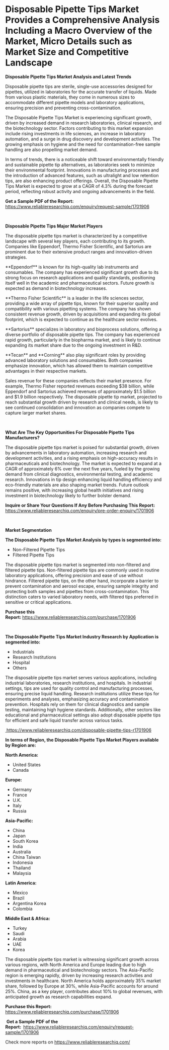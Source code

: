 <p><h1>Disposable Pipette Tips Market Provides a Comprehensive Analysis Including a Macro Overview of the Market, Micro Details such as Market Size and Competitive Landscape</h1></p><p><strong>Disposable Pipette Tips Market Analysis and Latest Trends</strong></p>
<p><p>Disposable pipette tips are sterile, single-use accessories designed for pipettes, utilized in laboratories for the accurate transfer of liquids. Made from various plastic materials, they come in numerous sizes to accommodate different pipette models and laboratory applications, ensuring precision and preventing cross-contamination.</p><p>The Disposable Pipette Tips Market is experiencing significant growth, driven by increased demand in research laboratories, clinical research, and the biotechnology sector. Factors contributing to this market expansion include rising investments in life sciences, an increase in laboratory automation, and a surge in drug discovery and development activities. The growing emphasis on hygiene and the need for contamination-free sample handling are also propelling market demand.</p><p>In terms of trends, there is a noticeable shift toward environmentally friendly and sustainable pipette tip alternatives, as laboratories seek to minimize their environmental footprint. Innovations in manufacturing processes and the introduction of advanced features, such as ultralight and low retention tips, are also enhancing product offerings. Overall, the Disposable Pipette Tips Market is expected to grow at a CAGR of 4.3% during the forecast period, reflecting robust activity and ongoing advancements in the field.</p></p>
<p><strong>Get a Sample PDF of the Report:&nbsp;</strong> <a href="https://www.reliableresearchiq.com/enquiry/request-sample/1701906?utm_campaign=2443&utm_medium=2&utm_source=Github&utm_content=ia&utm_term=04032025&utm_id=disposable-pipette-tips">https://www.reliableresearchiq.com/enquiry/request-sample/1701906</a></p>
<p>&nbsp;</p>
<p><strong>Disposable Pipette Tips Major Market Players</strong></p>
<p><p>The disposable pipette tips market is characterized by a competitive landscape with several key players, each contributing to its growth. Companies like Eppendorf, Thermo Fisher Scientific, and Sartorius are prominent due to their extensive product ranges and innovation-driven strategies. </p><p>**Eppendorf** is known for its high-quality lab instruments and consumables. The company has experienced significant growth due to its strong focus on research applications and quality standards, positioning itself well in the academic and pharmaceutical sectors. Future growth is expected as demand in biotechnology increases.</p><p>**Thermo Fisher Scientific** is a leader in the life sciences sector, providing a wide array of pipette tips, known for their superior quality and compatibility with various pipetting systems. The company has shown consistent revenue growth, driven by acquisitions and expanding its global footprint, which is expected to continue as the healthcare sector evolves.</p><p>**Sartorius** specializes in laboratory and bioprocess solutions, offering a diverse portfolio of disposable pipette tips. The company has experienced rapid growth, particularly in the biopharma market, and is likely to continue expanding its market share due to the ongoing investment in R&D.</p><p>**Tecan** and **Corning** also play significant roles by providing advanced laboratory solutions and consumables. Both companies emphasize innovation, which has allowed them to maintain competitive advantages in their respective markets.</p><p>Sales revenue for these companies reflects their market presence. For example, Thermo Fisher reported revenues exceeding $38 billion, while Eppendorf and Sartorius achieved revenues of approximately $1.5 billion and $1.9 billion respectively. The disposable pipette tip market, projected to reach substantial growth driven by research and clinical needs, is likely to see continued consolidation and innovation as companies compete to capture larger market shares.</p></p>
<p>&nbsp;</p>
<p><strong>What Are The Key Opportunities For Disposable Pipette Tips Manufacturers?</strong></p>
<p><p>The disposable pipette tips market is poised for substantial growth, driven by advancements in laboratory automation, increasing research and development activities, and a rising emphasis on high-accuracy results in pharmaceuticals and biotechnology. The market is expected to expand at a CAGR of approximately 6% over the next five years, fueled by the growing demand from clinical diagnostics, environmental testing, and academic research. Innovations in tip design enhancing liquid handling efficiency and eco-friendly materials are also shaping market trends. Future outlook remains positive, with increasing global health initiatives and rising investment in biotechnology likely to further bolster demand.</p></p>
<p><strong>Inquire or Share Your Questions If Any Before Purchasing This Report:</strong> <a href="https://www.reliableresearchiq.com/enquiry/pre-order-enquiry/1701906?utm_campaign=2443&utm_medium=2&utm_source=Github&utm_content=ia&utm_term=04032025&utm_id=disposable-pipette-tips">https://www.reliableresearchiq.com/enquiry/pre-order-enquiry/1701906</a></p>
<p>&nbsp;</p>
<p><strong>Market Segmentation</strong></p>
<p><strong>The Disposable Pipette Tips Market Analysis by types is segmented into:</strong></p>
<p><ul><li>Non-Filtered Pipette Tips</li><li>Filtered Pipette Tips</li></ul></p>
<p><p>The disposable pipette tips market is segmented into non-filtered and filtered pipette tips. Non-filtered pipette tips are commonly used in routine laboratory applications, offering precision and ease of use without hindrance. Filtered pipette tips, on the other hand, incorporate a barrier to prevent contamination and aerosol escape, ensuring sample integrity and protecting both samples and pipettes from cross-contamination. This distinction caters to varied laboratory needs, with filtered tips preferred in sensitive or critical applications.</p></p>
<p><strong>Purchase this Report:&nbsp;</strong><a href="https://www.reliableresearchiq.com/purchase/1701906?utm_campaign=2443&utm_medium=2&utm_source=Github&utm_content=ia&utm_term=04032025&utm_id=disposable-pipette-tips">https://www.reliableresearchiq.com/purchase/1701906</a></p>
<p>&nbsp;</p>
<p><strong>The Disposable Pipette Tips Market Industry Research by Application is segmented into:</strong></p>
<p><ul><li>Industrials</li><li>Research Institutions</li><li>Hospital</li><li>Others</li></ul></p>
<p><p>The disposable pipette tips market serves various applications, including industrial laboratories, research institutions, and hospitals. In industrial settings, tips are used for quality control and manufacturing processes, ensuring precise liquid handling. Research institutions utilize these tips for experiments and analyses, emphasizing accuracy and contamination prevention. Hospitals rely on them for clinical diagnostics and sample testing, maintaining high hygiene standards. Additionally, other sectors like educational and pharmaceutical settings also adopt disposable pipette tips for efficient and safe liquid transfer across various tasks.</p></p>
<p><a href="https://www.reliableresearchiq.com/disposable-pipette-tips-r1701906?utm_campaign=2443&utm_medium=2&utm_source=Github&utm_content=ia&utm_term=04032025&utm_id=disposable-pipette-tips">&nbsp;https://www.reliableresearchiq.com/disposable-pipette-tips-r1701906</a></p>
<p><strong>In terms of Region, the Disposable Pipette Tips Market Players available by Region are:</strong></p>
<p>
    <p> <strong> North America: </strong>
        <ul>
            <li>United States</li>
            <li>Canada</li>
        </ul>
        </p> 
    <p> <strong> Europe: </strong>
        <ul>
            <li>Germany</li>
            <li>France</li>
            <li>U.K.</li>
            <li>Italy</li>
            <li>Russia</li>
        </ul>
        </p> 
    <p> <strong> Asia-Pacific: </strong>
        <ul>
            <li>China</li>
            <li>Japan</li>
            <li>South Korea</li>
            <li>India</li>
            <li>Australia</li>
            <li>China Taiwan</li>
            <li>Indonesia</li>
            <li>Thailand</li>
            <li>Malaysia</li>
        </ul>
        </p> 
    <p> <strong> Latin America: </strong>
        <ul>
            <li>Mexico</li>
            <li>Brazil</li>
            <li>Argentina Korea</li>
            <li>Colombia</li>
        </ul>
        </p> 
    <p> <strong> Middle East & Africa: </strong>
        <ul>
            <li>Turkey</li>
            <li>Saudi</li>
            <li>Arabia</li>
            <li>UAE</li>
            <li>Korea</li>
        </ul>
    </p>
    </p>
<p><p>The disposable pipette tips market is witnessing significant growth across various regions, with North America and Europe leading due to high demand in pharmaceutical and biotechnology sectors. The Asia-Pacific region is emerging rapidly, driven by increasing research activities and investments in healthcare. North America holds approximately 35% market share, followed by Europe at 30%, while Asia-Pacific accounts for around 25%. China, as a key player, contributes about 10% to global revenues, with anticipated growth as research capabilities expand.</p></p>
<p><strong>Purchase this Report: </strong><a href="https://www.reliableresearchiq.com/purchase/1701906?utm_campaign=2443&utm_medium=2&utm_source=Github&utm_content=ia&utm_term=04032025&utm_id=disposable-pipette-tips">https://www.reliableresearchiq.com/purchase/1701906</a></p>
<p>&nbsp;<strong>Get a Sample PDF of the Report:&nbsp;&nbsp;</strong><a href="https://www.reliableresearchiq.com/enquiry/request-sample/1701906?utm_campaign=2443&utm_medium=2&utm_source=Github&utm_content=ia&utm_term=04032025&utm_id=disposable-pipette-tips">https://www.reliableresearchiq.com/enquiry/request-sample/1701906</a></p>
<p><strong></strong></p>
<p>Check more reports on <a href="https://www.reliableresearchiq.com/?utm_campaign=2443&utm_medium=2&utm_source=Github&utm_content=ia&utm_term=04032025&utm_id=disposable-pipette-tips">https://www.reliableresearchiq.com/</a></p>